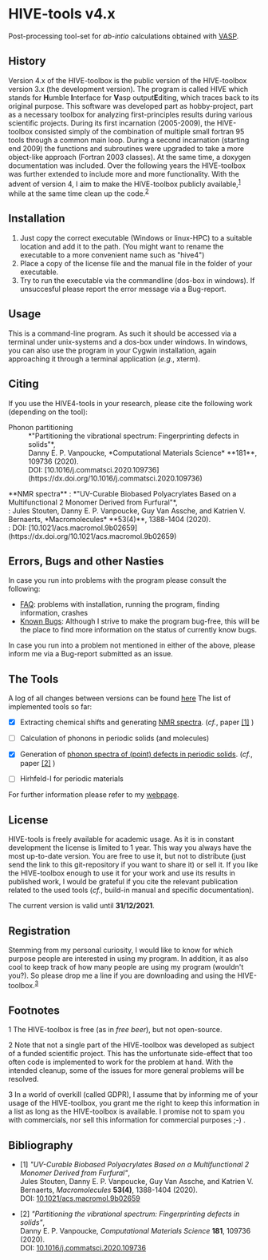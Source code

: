 # HIVE-tools v4.x
Post-processing tool-set for *ab-intio* calculations obtained with [VASP](https://www.vasp.at/).

## History
Version 4.x of the HIVE-toolbox is the public version of the HIVE-toolbox version 3.x 
(the development version). The program is called HIVE which stands for **H**umble **I**nterface 
for **V**asp output**E**diting, which traces back to its original purpose. This software was
developed part as hobby-project, part as a necessary toolbox for analyzing first-principles
results during various scientific projects. During its first incarnation (2005-2009), 
the HIVE-toolbox consisted simply of the combination of multiple small fortran 95 tools 
through a common main loop. During a second incarnation (starting end 2009) the functions and 
subroutines were upgraded to take a more object-like approach (Fortran 2003 classes). At the
same time, a doxygen documentation was included. Over the following years the HIVE-toolbox was 
further extended to include more and more functionality. With the advent of version 4, I aim
to make the HIVE-toolbox publicly available,<sup>[1](#ftnoteFree)</sup> while at the same time 
clean up the code.<sup>[2](#ftnoteClean)</sup>

## Installation
1. Just copy the correct executable (Windows or linux-HPC) to a suitable location and add 
it to the path. (You might want to rename the executable to a more convenient name such as "hive4")
2. Place a copy of the license file and the manual file in the folder of your executable.
3. Try to run the executable via the commandline (dos-box in windows). If unsuccesful please 
report the error message via a Bug-report.

## Usage
This is a command-line program. As such it should be accessed via a terminal under 
unix-systems and a dos-box under windows. In windows, you can also use the program 
in your Cygwin installation, again approaching it through a terminal application 
(*e.g.*, xterm). 

## Citing
If you use the HIVE4-tools in your research, please cite the following work (depending on the tool):

<dl> 
 <dt>Phonon partitioning</dt>
 <dd> *"Partitioning the vibrational spectrum: Fingerprinting defects in solids"*,</br>
 Danny E. P. Vanpoucke, *Computational Materials Science* **181**, 109736 (2020).</br>
 DOI: [10.1016/j.commatsci.2020.109736](https://dx.doi.org/10.1016/j.commatsci.2020.109736)</dd>
</dl>
**NMR spectra**
: *"UV-Curable Biobased Polyacrylates Based on a Multifunctional 2 Monomer Derived from Furfural"*,</br>
: Jules Stouten, Danny E. P. Vanpoucke, Guy Van Assche, and Katrien V. Bernaerts, *Macromolecules* **53(4)**, 1388-1404 (2020).</br>
: DOI: [10.1021/acs.macromol.9b02659](https://dx.doi.org/10.1021/acs.macromol.9b02659)

## Errors, Bugs and other Nasties
In case you run into problems with the program please consult the following:
- [FAQ](/documentation/FAQ.md): problems with installation, running the program, finding information, crashes
- [Known Bugs](/documentation/Bugs.md): Although I strive to make the program bug-free, 
this will be the place to find more information on the status of currently know bugs. 

In case you run into a problem not mentioned in either of the above, please inform me via a Bug-report 
submitted as an issue. 
 

## The Tools
A log of all changes between versions can be found [here](/documentation/changelog.md)
The list of implemented tools so far:
- [x] Extracting chemical shifts and generating [NMR spectra](/documentation/NMR.md). 
(*cf.*, paper [\[1\]](#paper1_NMR) )
- [ ] Calculation of phonons in periodic solids (and molecules)
- [x] Generation of [phonon spectra of (point) defects in periodic solids](/documentation/phononDefect.md). 
(*cf.*, paper [\[2\]](#paper2_PhonDef) )
- [ ] Hirhfeld-I for periodic materials


For further information please refer to my [webpage](https://dannyvanpoucke.be). 


## License
HIVE-tools is freely available for academic usage. As it is in constant development the license 
is limited to 1 year. This way you always have the most up-to-date version. You are free to use
it, but not to distribute (just send the link to this git-repository if you want to share it)
or sell it. If you like the HIVE-toolbox enough to use it for your work and use its results in 
published work, I would be grateful if you cite the relevant publication related to the used
tools (*cf.*, build-in manual and specific documentation).
    
The current version is valid until **31/12/2021**.

## Registration
Stemming from my personal curiosity, I would like to know for which purpose people are 
interested in using my program. In addition, it as also cool to keep track of how many people 
are using my program (wouldn't you?). So please drop me a line if you are downloading and 
using the HIVE-toolbox.<sup>[3](#ftnoteGDPR)</sup>  


## Footnotes
<a name="ftnoteFree">1</a> The HIVE-toolbox is free (as in *free beer*), but not open-source.

<a name="ftnoteClean">2</a> Note that not a single part of the HIVE-toolbox was developed as subject 
of a funded scientific project. This has the unfortunate side-effect that too often code is 
implemented to work for the problem at hand. With the intended cleanup, some of the issues 
for more general problems will be resolved. 

<a name="ftnoteGDPR">3</a> In a world of overkill (called GDPR), I assume that by informing me of
your usage of the HIVE-toolbox, you grant me the right to keep this information in a list as long
as the HIVE-toolbox is available. I promise not to spam you with commercials, nor sell this information
for commercial purposes ;-) . 

## Bibliography
* <a name="paper1_NMR">\[1\]<a> *"UV-Curable Biobased Polyacrylates Based on a Multifunctional 2 Monomer Derived from Furfural"*,</br>
Jules Stouten, Danny E. P. Vanpoucke, Guy Van Assche, and Katrien V. Bernaerts, 
*Macromolecules* **53(4)**, 1388-1404 (2020).</br>
DOI: [10.1021/acs.macromol.9b02659](https://dx.doi.org/10.1021/acs.macromol.9b02659)

* <a name="paper2_PhonDef">\[2\]<a> *"Partitioning the vibrational spectrum: Fingerprinting defects in solids"*,</br>
Danny E. P. Vanpoucke, 
*Computational Materials Science* **181**, 109736 (2020).</br>
DOI: [10.1016/j.commatsci.2020.109736](https://dx.doi.org/10.1016/j.commatsci.2020.109736)
